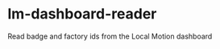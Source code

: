 lm-dashboard-reader
===================

Read badge and factory ids from the Local Motion dashboard
